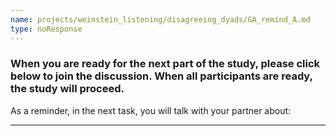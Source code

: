 ```yaml
---
name: projects/weinstein_listening/disagreeing_dyads/GA_remind_A.md
type: noResponse
---
```


### When you are ready for the next part of the study, please click below to join the discussion. When all participants are ready, the study will proceed.

As a reminder, in the next task, you will talk with your partner about:

---

